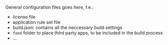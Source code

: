 General configuration files goes here, f.e.:
- license file
- application rule set file
- build.json: contains all the neccessary build settings
- `feed` folder to place third party apps, to be included in the build process
- ...
